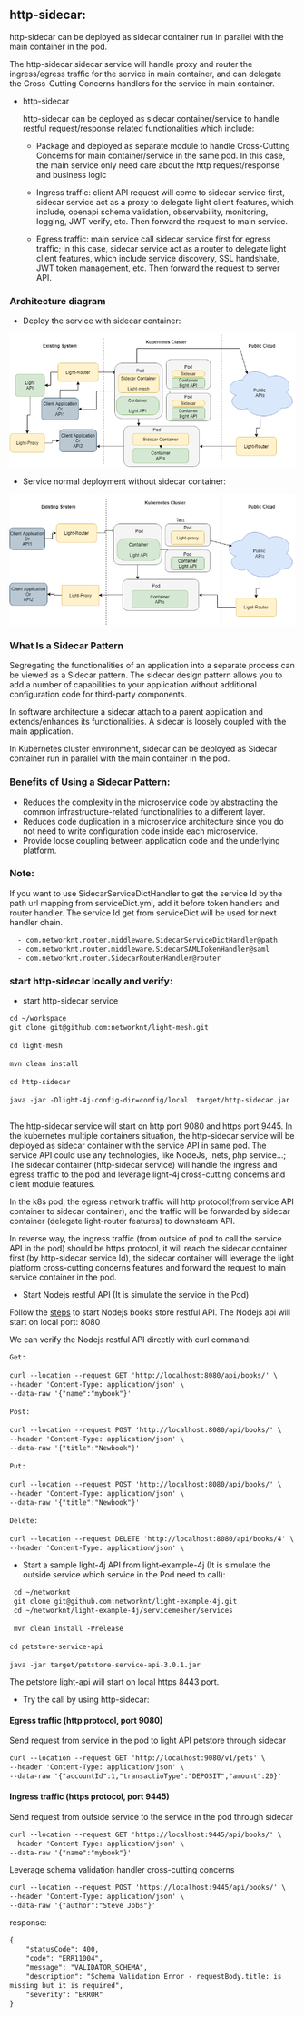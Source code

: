 ## http-sidecar:   

http-sidecar can be deployed as sidecar container run in parallel with the main container in the pod. 

The http-sidecar sidecar service will handle proxy and router the ingress/egress traffic for the service in main container, and can delegate the Cross-Cutting Concerns handlers for the service in main container. 

 
  - http-sidecar
  
    http-sidecar can be deployed as sidecar container/service to handle restful request/response related functionalities which include:
     
     - Package and deployed as separate module to handle Cross-Cutting Concerns for main container/service in the same pod. In this case, the main service only need care about the http request/response and business logic
     
     - Ingress traffic: client API request will come to sidecar service first, sidecar service act as a proxy to delegate light client features, which include, openapi schema validation, observability, monitoring, logging, JWT verify, etc. Then forward the request to main service.
      
     - Egress traffic: main service call sidecar service first for egress traffic; in this case, sidecar service act as a router to delegate light client features, which include service discovery, SSL handshake, JWT token management, etc. Then forward the request to server API.




### Architecture diagram

- Deploy the service with sidecar container:

![Ligh-Mesh Architecture](docs/mesh.png)

- Service normal deployment without sidecar container:

![Ligh-Mesh Architecture](docs/mesh-2.png)


### What Is a Sidecar Pattern

Segregating the functionalities of an application into a separate process can be viewed as a Sidecar pattern. The sidecar design pattern allows you to add a number of capabilities to your application without additional configuration code for third-party components.

In software architecture a sidecar attach to a parent application and extends/enhances its functionalities. A sidecar is loosely coupled with the main application.

In Kubernetes cluster environment, sidecar can be deployed as Sidecar container run in parallel with the main container in the pod.  


### Benefits of Using a Sidecar Pattern:

- Reduces the complexity in the microservice code by abstracting the common infrastructure-related functionalities to a different layer.
- Reduces code duplication in a microservice architecture since you do not need to write configuration code inside each microservice.
- Provide loose coupling between application code and the underlying platform.



### Note:

If you want to use SidecarServiceDictHandler to get the service Id by the path url mapping from serviceDict.yml, add it before token handlers and router handler. The service Id get from serviceDict
will be used for next handler chain.
  
```
  - com.networknt.router.middleware.SidecarServiceDictHandler@path
  - com.networknt.router.middleware.SidecarSAMLTokenHandler@saml
  - com.networknt.router.SidecarRouterHandler@router

```


### start http-sidecar locally and verify:

- start http-sidecar service

```
cd ~/workspace
git clone git@github.com:networknt/light-mesh.git

cd light-mesh

mvn clean install

cd http-sidecar

java -jar -Dlight-4j-config-dir=config/local  target/http-sidecar.jar


```

The http-sidecar service will start on http port 9080 and https port 9445. In the kubernetes multiple containers situation, the http-sidecar service will be deployed as sidecar container with the service API in same pod.
The service API could use any technologies, like NodeJs, .nets, php service...; The sidecar container (http-sidecar service) will handle the ingress and egress traffic to the pod and leverage light-4j cross-cutting concerns and client module features.

In the k8s pod, the egress network traffic will http protocol(from service API container to sidecar container), and the traffic will be forwarded by sidecar container (delegate light-router features) to downsteam API.

In reverse way, the ingress traffic (from outside of pod to call the service API in the pod) should be https protocol, it will reach the sidecar container first (by http-sidecar service Id), the sidecar container will leverage the light platform cross-cutting concerns features and forward the request to main service container in the pod.



- Start Nodejs restful API (It is simulate the service in the Pod) 

Follow the [steps](nodeapp/start.md) to start Nodejs books store restful API. The Nodejs api will start on local port: 8080 

We can verify the Nodejs restful API directly with curl command:

```
Get:

curl --location --request GET 'http://localhost:8080/api/books/' \
--header 'Content-Type: application/json' \
--data-raw '{"name":"mybook"}'

Post:

curl --location --request POST 'http://localhost:8080/api/books/' \
--header 'Content-Type: application/json' \
--data-raw '{"title":"Newbook"}'

Put:

curl --location --request POST 'http://localhost:8080/api/books/' \
--header 'Content-Type: application/json' \
--data-raw '{"title":"Newbook"}'

Delete:

curl --location --request DELETE 'http://localhost:8080/api/books/4' \
--header 'Content-Type: application/json' \
```


- Start a sample light-4j API from light-example-4j (It is simulate the outside service which service in the Pod need to call):


```
 cd ~/networknt
 git clone git@github.com:networknt/light-example-4j.git
 cd ~/networknt/light-example-4j/servicemesher/services

 mvn clean install -Prelease

cd petstore-service-api

java -jar target/petstore-service-api-3.0.1.jar

```

The petstore light-api will start on local https 8443 port. 


- Try the call by using http-sidecar:

#### Egress traffic (http protocol, port 9080)

Send request from service in the pod to light API petstore through sidecar

```
curl --location --request GET 'http://localhost:9080/v1/pets' \
--header 'Content-Type: application/json' \
--data-raw '{"accountId":1,"transactioType":"DEPOSIT","amount":20}'
```

#### Ingress traffic (https protocol, port 9445)

Send request from outside service to the service in the pod through sidecar

```
curl --location --request GET 'https://localhost:9445/api/books/' \
--header 'Content-Type: application/json' \
--data-raw '{"name":"mybook"}'
```

Leverage schema validation handler cross-cutting concerns

```
curl --location --request POST 'https://localhost:9445/api/books/' \
--header 'Content-Type: application/json' \
--data-raw '{"author":"Steve Jobs"}'
```

response:

```
{
    "statusCode": 400,
    "code": "ERR11004",
    "message": "VALIDATOR_SCHEMA",
    "description": "Schema Validation Error - requestBody.title: is missing but it is required",
    "severity": "ERROR"
}
```


